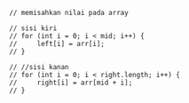         // memisahkan nilai pada array

        // sisi kiri
        // for (int i = 0; i < mid; i++) {
        //     left[i] = arr[i];
        // }

        // //sisi kanan
        // for (int i = 0; i < right.length; i++) {
        //     right[i] = arr[mid + i];
        // }